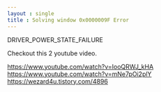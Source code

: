 ```yaml
---
layout : single
title : Solving window 0x0000009F Error
---
```


DRIVER_POWER_STATE_FAILURE

Checkout this 2 youtube video.  

<https://www.youtube.com/watch?v=IooQRWJ_kHA>  
<https://www.youtube.com/watch?v=mNe7pOi2plY>  
<https://wezard4u.tistory.com/4896>  
